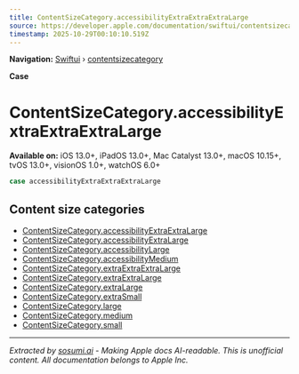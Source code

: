 ```yaml
---
title: ContentSizeCategory.accessibilityExtraExtraExtraLarge
source: https://developer.apple.com/documentation/swiftui/contentsizecategory/accessibilityextraextraextralarge
timestamp: 2025-10-29T00:10:10.519Z
---
```


**Navigation:** [Swiftui](/documentation/swiftui) › [contentsizecategory](/documentation/swiftui/contentsizecategory)

**Case**

# ContentSizeCategory.accessibilityExtraExtraExtraLarge

**Available on:** iOS 13.0+, iPadOS 13.0+, Mac Catalyst 13.0+, macOS 10.15+, tvOS 13.0+, visionOS 1.0+, watchOS 6.0+

```swift
case accessibilityExtraExtraExtraLarge
```

## Content size categories

- [ContentSizeCategory.accessibilityExtraExtraLarge](/documentation/swiftui/contentsizecategory/accessibilityextraextralarge)
- [ContentSizeCategory.accessibilityExtraLarge](/documentation/swiftui/contentsizecategory/accessibilityextralarge)
- [ContentSizeCategory.accessibilityLarge](/documentation/swiftui/contentsizecategory/accessibilitylarge)
- [ContentSizeCategory.accessibilityMedium](/documentation/swiftui/contentsizecategory/accessibilitymedium)
- [ContentSizeCategory.extraExtraExtraLarge](/documentation/swiftui/contentsizecategory/extraextraextralarge)
- [ContentSizeCategory.extraExtraLarge](/documentation/swiftui/contentsizecategory/extraextralarge)
- [ContentSizeCategory.extraLarge](/documentation/swiftui/contentsizecategory/extralarge)
- [ContentSizeCategory.extraSmall](/documentation/swiftui/contentsizecategory/extrasmall)
- [ContentSizeCategory.large](/documentation/swiftui/contentsizecategory/large)
- [ContentSizeCategory.medium](/documentation/swiftui/contentsizecategory/medium)
- [ContentSizeCategory.small](/documentation/swiftui/contentsizecategory/small)

---

*Extracted by [sosumi.ai](https://sosumi.ai) - Making Apple docs AI-readable.*
*This is unofficial content. All documentation belongs to Apple Inc.*
